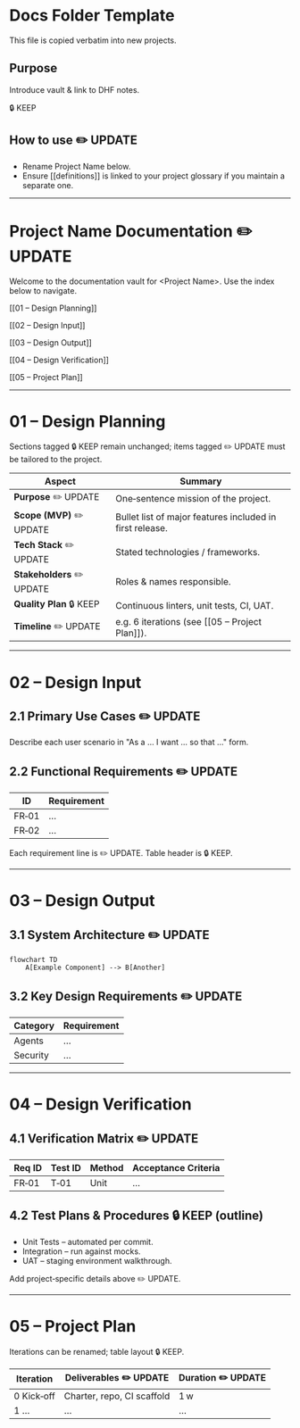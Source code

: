 # Docs Folder Template

This file is copied verbatim into new projects.

## Purpose

Introduce vault & link to DHF notes.

🔒 KEEP

## How to use ✏️ UPDATE

- Rename Project Name below.
- Ensure [[definitions]] is linked to your project glossary if you maintain a separate one.

---

# Project Name Documentation ✏️ UPDATE

Welcome to the documentation vault for <Project Name>. Use the index below to navigate.

[[01 – Design Planning]]

[[02 – Design Input]]

[[03 – Design Output]]

[[04 – Design Verification]]

[[05 – Project Plan]]

---

# 01 – Design Planning

Sections tagged 🔒 KEEP remain unchanged; items tagged ✏️ UPDATE must be tailored to the project.

| Aspect         | Summary |
| -------------- | ------- |
| **Purpose** ✏️ UPDATE | One‑sentence mission of the project. |
| **Scope (MVP)** ✏️ UPDATE | Bullet list of major features included in first release. |
| **Tech Stack** ✏️ UPDATE | Stated technologies / frameworks. |
| **Stakeholders** ✏️ UPDATE | Roles & names responsible. |
| **Quality Plan** 🔒 KEEP | Continuous linters, unit tests, CI, UAT. |
| **Timeline** ✏️ UPDATE | e.g. 6 iterations (see [[05 – Project Plan]]). |

---

# 02 – Design Input

## 2.1 Primary Use Cases ✏️ UPDATE

Describe each user scenario in "As a … I want … so that …" form.

## 2.2 Functional Requirements ✏️ UPDATE

| ID    | Requirement |
|-------|-------------|
| FR‑01 | …           |
| FR‑02 | …           |

Each requirement line is ✏️ UPDATE. Table header is 🔒 KEEP.

---

# 03 – Design Output

## 3.1 System Architecture ✏️ UPDATE

```mermaid
flowchart TD
    A[Example Component] --> B[Another]
```

## 3.2 Key Design Requirements ✏️ UPDATE

| Category | Requirement |
|----------|-------------|
| Agents   | …           |
| Security | …           |

---

# 04 – Design Verification

## 4.1 Verification Matrix ✏️ UPDATE

| Req ID | Test ID | Method | Acceptance Criteria |
|--------|---------|--------|--------------------|
| FR‑01  | T‑01    | Unit   | …                  |

## 4.2 Test Plans & Procedures 🔒 KEEP (outline)

- Unit Tests – automated per commit.
- Integration – run against mocks.
- UAT – staging environment walkthrough.

Add project‑specific details above ✏️ UPDATE.

---

# 05 – Project Plan

Iterations can be renamed; table layout 🔒 KEEP.

| Iteration   | Deliverables ✏️ UPDATE      | Duration ✏️ UPDATE |
|-------------|----------------------------|--------------------|
| 0 Kick‑off  | Charter, repo, CI scaffold | 1 w               |
| 1 …         | …                          | …                  |
